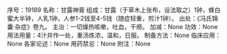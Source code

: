 序号：19189
名称：甘露神膏
组成：甘露（于草木上张布，设法取之）1钟，蜂白蜜大半钟，人乳1钟，人参1-2钱至4-5钱（随症轻重，煎汁1钟）。
出处：《冯氏锦囊·杂症》卷九。
主治：一切燥热咳嗽，吐血，干痨。
加减：None
功效：None
用法用量：4汁并作一处，重汤炼浓，温和，日服。
制备方法：None
临床应用：None
各家论述：None
用药禁忌：None
附注：None
